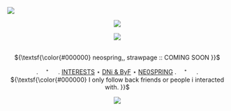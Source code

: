 ![](https://komarev.com/ghpvc/?username=coqllar&abbreviated=true&label=ENEMIES&color=7cb750)

<p align="center">
<img src="https://i.postimg.cc/Hx2M8TSk/image-2024-05-23-234408799.png">

<p align="center">
<img src="https://files.catbox.moe/kft86b.png">

<p align="center">
   <br> ${\textsf{\color{#000000} neospring,, strawpage :: COMING SOON }}$  

 <p align="center"

 . 　⁺ 　 .  [INTERESTS](https://rentry.co/coqllarfandoms) ⋆ [DNi & ByF](https://rentry.co/coqllardnibyf) ⋆ [NE0SPRING](...)  . 　⁺ 　 . 
   <br> ${\textsf{\color{#000000} I only follow back friends or people i interacted with. }}$  

<p align="center">
</p>



<p align="center">
<img src="https://i.postimg.cc/PfSZtrp6/image-2024-05-23-234420588.png">

